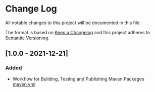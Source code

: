 # Change Log
All notable changes to this project will be documented in this file.

The format is based on [Keep a Changelog](http://keepachangelog.com/)
and this project adheres to [Semantic Versioning](http://semver.org/).

## [1.0.0 - 2021-12-21]
### Added
- Workflow for Building, Testing and Publishing Maven Packages [maven.yml](./github/workflows/maven.yml)

